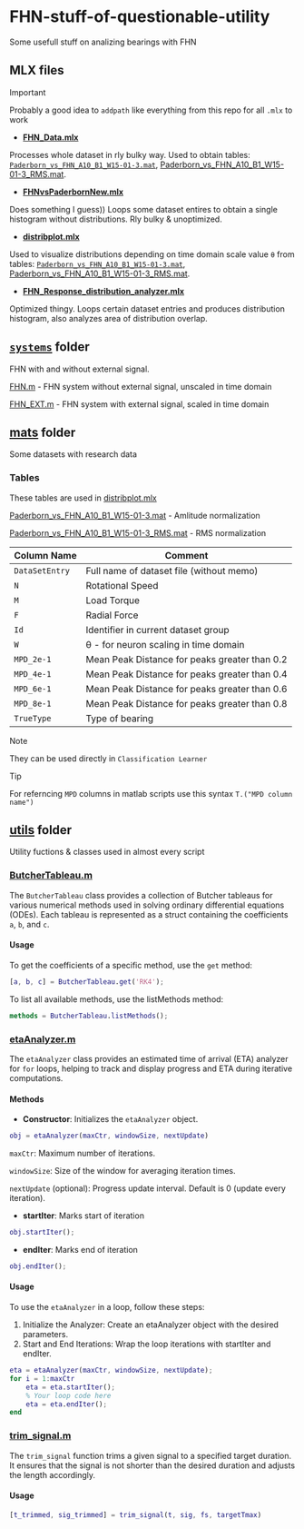 # FHN-stuff-of-questionable-utility
Some usefull stuff on analizing bearings with FHN
## MLX files

> [!IMPORTANT]
> Probably a good idea to `addpath` like everything from this repo for all `.mlx` to work

- **[FHN_Data.mlx](./FHN_Data.mlx)**

Processes whole dataset in rly bulky way. Used to obtain tables: [`Paderborn_vs_FHN_A10_B1_W15-01-3.mat`](./mats/Paderborn_vs_FHN_A10_B1_W15-01-3.mat), [Paderborn_vs_FHN_A10_B1_W15-01-3_RMS.mat](./mats/Paderborn_vs_FHN_A10_B1_W15-01-3_RMS.mat).

- **[FHNvsPaderbornNew.mlx](./FHNvsPaderbornNew.mlx)**

Does something I guess)) Loops some dataset entires to obtain a single histogram without distributions. Rly bulky & unoptimized.

- **[distribplot.mlx](./distribplot.mlx)**

Used to visualize distributions depending on time domain scale value `θ` from tables: [`Paderborn_vs_FHN_A10_B1_W15-01-3.mat`](./mats/Paderborn_vs_FHN_A10_B1_W15-01-3.mat), [Paderborn_vs_FHN_A10_B1_W15-01-3_RMS.mat](./mats/Paderborn_vs_FHN_A10_B1_W15-01-3_RMS.mat).

- **[FHN_Response_distribution_analyzer.mlx](./FHN_Response_distribution_analyzer.mlx)**

Optimized thingy. Loops certain dataset entries and produces distribution histogram, also analyzes area of distribution overlap.

## [`systems`](./systems) folder
FHN with and without external signal.

[FHN.m](./systems/FHN.m) - FHN system without external signal, unscaled in time domain

[FHN_EXT.m](./systems/FHN_EXT.m) - FHN system with external signal, scaled in time domain

## [mats](./mats) folder
Some datasets with research data
### Tables
These tables are used in [distribplot.mlx](./distribplot.mlx)

[Paderborn_vs_FHN_A10_B1_W15-01-3.mat](./mats/Paderborn_vs_FHN_A10_B1_W15-01-3.mat) - Amlitude normalization

[Paderborn_vs_FHN_A10_B1_W15-01-3_RMS.mat](./mats/Paderborn_vs_FHN_A10_B1_W15-01-3_RMS.mat) - RMS normalization

| Column Name | Comment |
| --- | --- |
| `DataSetEntry` | Full name of dataset file (without memo)|
| `N` | Rotational Speed |
| `M` | Load Torque |
| `F` | Radial Force |
| `Id` | Identifier in current dataset group |
| `W` | θ - for neuron scaling in time domain |
| `MPD_2e-1` | Mean Peak Distance for peaks greater than 0.2 | 
| `MPD_4e-1` | Mean Peak Distance for peaks greater than 0.4 |
| `MPD_6e-1` | Mean Peak Distance for peaks greater than 0.6 |
| `MPD_8e-1` | Mean Peak Distance for peaks greater than 0.8 |
| `TrueType` | Type of bearing |

> [!NOTE]
> They can be used directly in `Classification Learner`

> [!TIP]
> For referncing `MPD` columns in matlab scripts use this syntax `T.("MPD column name")`

## [utils](./utils) folder
Utility fuctions & classes used in almost every script

### [ButcherTableau.m](./utils/ButcherTableau.m)
The `ButcherTableau` class provides a collection of Butcher tableaus for various numerical methods used in solving ordinary differential equations (ODEs). Each tableau is represented as a struct containing the coefficients `a`, `b`, and `c`.

#### Usage

To get the coefficients of a specific method, use the `get` method:

```matlab
[a, b, c] = ButcherTableau.get('RK4');
```
To list all available methods, use the listMethods method:

```matlab
methods = ButcherTableau.listMethods();
```

### [etaAnalyzer.m](./utils/etaAnalyzer.m)
The `etaAnalyzer` class provides an estimated time of arrival (ETA) analyzer for `for` loops, helping to track and display progress and ETA during iterative computations.

#### Methods

- **Constructor**: Initializes the `etaAnalyzer` object.
```matlab
obj = etaAnalyzer(maxCtr, windowSize, nextUpdate)
```
`maxCtr`: Maximum number of iterations.

`windowSize`: Size of the window for averaging iteration times.

`nextUpdate` (optional): Progress update interval. Default is 0 (update every iteration).
- **startIter**: Marks start of iteration
```matlab
obj.startIter();
```
- **endIter**: Marks end of iteration
```matlab
obj.endIter();
```
#### Usage
To use the `etaAnalyzer` in a loop, follow these steps:

1. Initialize the Analyzer: Create an etaAnalyzer object with the desired parameters.
2. Start and End Iterations: Wrap the loop iterations with startIter and endIter.

```matlab
eta = etaAnalyzer(maxCtr, windowSize, nextUpdate);
for i = 1:maxCtr
    eta = eta.startIter();
    % Your loop code here
    eta = eta.endIter();
end
```

### [trim_signal.m](./utils/trim_signal.m)
The `trim_signal` function trims a given signal to a specified target duration. It ensures that the signal is not shorter than the desired duration and adjusts the length accordingly.

#### Usage

```matlab
[t_trimmed, sig_trimmed] = trim_signal(t, sig, fs, targetTmax)
